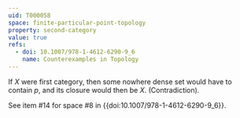 ```yaml
---
uid: T000058
space: finite-particular-point-topology
property: second-category
value: true
refs:
  - doi: 10.1007/978-1-4612-6290-9_6
    name: Counterexamples in Topology
---
```

If $X$ were first category, then some nowhere dense set would have to contain $p$, and its closure would then be $X$. (Contradiction).

See item #14 for space #8 in {{doi:10.1007/978-1-4612-6290-9_6}}.
